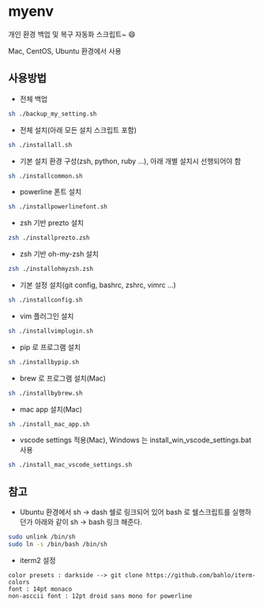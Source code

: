 # myenv

개인 환경 백업 및 복구 자동화 스크립트~ :smile:

Mac, CentOS, Ubuntu 환경에서 사용

## 사용방법

- 전체 백업

```bash
sh ./backup_my_setting.sh
```

- 전체 설치(아래 모든 설치 스크립트 포함)

```bash
sh ./installall.sh
```

- 기본 설치 환경 구성(zsh, python, ruby ...), 아래 개별 설치시 선행되어야 함

```bash
sh ./installcommon.sh
```

- powerline 폰트 설치

```bash
sh ./installpowerlinefont.sh
```

- zsh 기반 prezto 설치

```bash
zsh ./installprezto.zsh
```

- zsh 기반 oh-my-zsh 설치

```bash
zsh ./installohmyzsh.zsh
```

- 기본 설정 설치(git config, bashrc, zshrc, vimrc ...)

```bash
sh ./installconfig.sh
```

- vim 플러그인 설치

```bash
sh ./installvimplugin.sh
```

- pip 로 프로그램 설치

```bash
sh ./installbypip.sh
```

- brew 로 프로그램 설치(Mac)

```bash
sh ./installbybrew.sh
```

- mac app 설치(Mac)

```bash
sh ./install_mac_app.sh
```

- vscode settings 적용(Mac), Windows 는 install_win_vscode_settings.bat 사용

```bash
sh ./install_mac_vscode_settings.sh
```

## 참고

- Ubuntu 환경에서 sh -> dash 쉘로 링크되어 있어 bash 로 쉘스크립트를 실행하던가 아래와 같이 sh -> bash 링크 해준다.

```bash
sudo unlink /bin/sh
sudo ln -s /bin/bash /bin/sh
```

- iterm2 설정

```text
color presets : darkside --> git clone https://github.com/bahlo/iterm-colors
font : 14pt monaco
non-asccii font : 12pt droid sans mono for powerline
```
